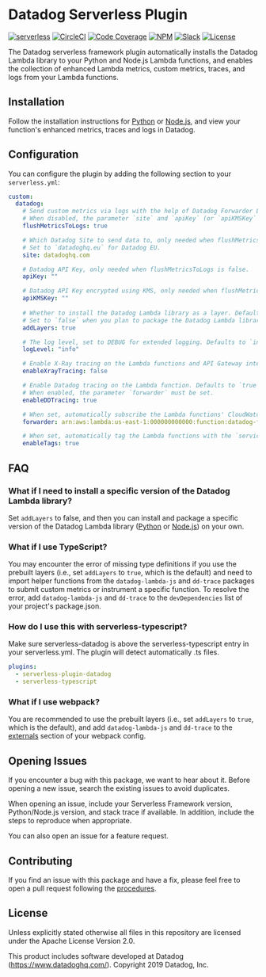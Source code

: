 # Datadog Serverless Plugin

[![serverless](http://public.serverless.com/badges/v1.svg)](https://www.serverless.com)
[![CircleCI](https://img.shields.io/circleci/build/github/DataDog/serverless-plugin-datadog)](https://circleci.com/gh/DataDog/serverless-plugin-datadog)
[![Code Coverage](https://img.shields.io/codecov/c/github/DataDog/serverless-plugin-datadog)](https://codecov.io/gh/DataDog/serverless-plugin-datadog)
[![NPM](https://img.shields.io/npm/v/serverless-plugin-datadog)](https://www.npmjs.com/package/serverless-plugin-datadog)
[![Slack](https://img.shields.io/badge/slack-%23serverless-blueviolet?logo=slack)](https://datadoghq.slack.com/channels/serverless/)
[![License](https://img.shields.io/badge/license-Apache--2.0-blue)](https://github.com/DataDog/serverless-plugin-datadog/blob/master/LICENSE)

The Datadog serverless framework plugin automatically installs the Datadog Lambda library to your Python and Node.js Lambda functions, and enables the collection of enhanced Lambda metrics, custom metrics, traces, and logs from your Lambda functions.

## Installation

Follow the installation instructions for [Python](https://docs.datadoghq.com/serverless/installation/python/?tab=serverlessframework) or [Node.js](https://docs.datadoghq.com/serverless/installation/nodejs/?tab=serverlessframework), and view your function's enhanced metrics, traces and logs in Datadog.

## Configuration

You can configure the plugin by adding the following section to your `serverless.yml`:

```yaml
custom:
  datadog:
    # Send custom metrics via logs with the help of Datadog Forwarder Lambda function (recommended). Defaults to `true`.
    # When disabled, the parameter `site` and `apiKey` (or `apiKMSKey` if encrypted) must be set.
    flushMetricsToLogs: true

    # Which Datadog Site to send data to, only needed when flushMetricsToLogs is `false`. Defaults to `datadoghq.com`.
    # Set to `datadoghq.eu` for Datadog EU.
    site: datadoghq.com

    # Datadog API Key, only needed when flushMetricsToLogs is false.
    apiKey: ""

    # Datadog API Key encrypted using KMS, only needed when flushMetricsToLogs is false.
    apiKMSKey: ""
    
    # Whether to install the Datadog Lambda library as a layer. Defaults to `true`.
    # Set to `false` when you plan to package the Datadog Lambda library to your function's deployment package on your own.
    addLayers: true

    # The log level, set to DEBUG for extended logging. Defaults to `info`.
    logLevel: "info"

    # Enable X-Ray tracing on the Lambda functions and API Gateway integrations. Defaults to `false`.
    enableXrayTracing: false

    # Enable Datadog tracing on the Lambda function. Defaults to `true`.
    # When enabled, the parameter `forwarder` must be set.
    enableDDTracing: true

    # When set, automatically subscribe the Lambda functions' CloudWatch log groups to the given Datadog forwarder Lambda function.
    forwarder: arn:aws:lambda:us-east-1:000000000000:function:datadog-forwarder

    # When set, automatically tag the Lambda functions with the `service` and `env` tags using the `service` and `stage` values from the serverless application definition. It does NOT override if a `service` or `env` tag already exists. Defaults to `true`.
    enableTags: true
```

## FAQ

### What if I need to install a specific version of the Datadog Lambda library?

Set `addLayers` to false, and then you can install and package a specific version of the Datadog Lambda library ([Python](https://pypi.org/project/datadog-lambda/) or [Node.js](https://www.npmjs.com/package/datadog-lambda-js)) on your own.

### What if I use TypeScript?

You may encounter the error of missing type definitions if you use the prebuilt layers (i.e., set `addLayers` to `true`, which is the default) and need to import helper functions from the `datadog-lambda-js` and `dd-trace` packages to submit custom metrics or instrument a specific function. To resolve the error, add `datadog-lambda-js` and `dd-trace` to the `devDependencies` list of your project's package.json.

### How do I use this with serverless-typescript?

Make sure serverless-datadog is above the serverless-typescript entry in your serverless.yml. The plugin will detect automatically .ts files.

```yaml
plugins:
  - serverless-plugin-datadog
  - serverless-typescript
```

### What if I use webpack?

You are recommended to use the prebuilt layers (i.e., set `addLayers` to `true`, which is the default), and add `datadog-lambda-js` and `dd-trace` to the [externals](https://webpack.js.org/configuration/externals/) section of your webpack config.

## Opening Issues

If you encounter a bug with this package, we want to hear about it. Before opening a new issue, search the existing issues to avoid duplicates.

When opening an issue, include your Serverless Framework version, Python/Node.js version, and stack trace if available. In addition, include the steps to reproduce when appropriate.

You can also open an issue for a feature request.

## Contributing

If you find an issue with this package and have a fix, please feel free to open a pull request following the [procedures](CONTRIBUTING.md).

## License

Unless explicitly stated otherwise all files in this repository are licensed under the Apache License Version 2.0.

This product includes software developed at Datadog (https://www.datadoghq.com/). Copyright 2019 Datadog, Inc.
